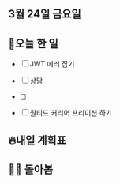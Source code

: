 ## 3월 24일 금요일

## 📝오늘 한 일

- [ ] JWT 에러 잡기
- [ ] 상담
- [ ] 
- [ ] 원티드 커리어 프리미션 하기


## 🔥내일 계획표


## 💁‍♂️ 돌아봄
